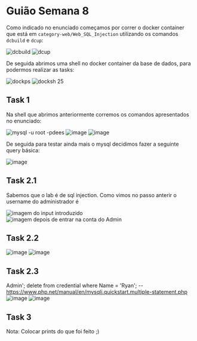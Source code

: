 # Guião Semana 8
Como indicado no enunciado começamos por correr o docker container que está em `category-web/Web_SQL_Injection` utilizando os comandos `dcbuild` e `dcup`:

![dcbuild](https://git.fe.up.pt/fsi/fsi2324/logs/l06g07/-/raw/main/images/sqli_00.png)
![dcup](https://git.fe.up.pt/fsi/fsi2324/logs/l06g07/-/raw/main/images/sqli_01.png)

De seguida abrimos uma shell no docker container da base de dados, para podermos realizar as tasks:

![dockps](https://git.fe.up.pt/fsi/fsi2324/logs/l06g07/-/raw/main/images/sqli_02.png)
![docksh 25](https://git.fe.up.pt/fsi/fsi2324/logs/l06g07/-/raw/main/images/sqli_03.png)


## Task 1
Na shell que abrimos anteriormente corremos os comandos apresentados no enunciado:

![mysql -u root -pdees](https://git.fe.up.pt/fsi/fsi2324/logs/l06g07/-/raw/main/images/sqli_045.png)
![image](https://git.fe.up.pt/fsi/fsi2324/logs/l06g07/-/raw/main/images/sqli_04.png)
![image](https://git.fe.up.pt/fsi/fsi2324/logs/l06g07/-/raw/main/images/sqli_05.png)

De seguida para testar ainda mais o mysql decidimos fazer a seguinte query básica:

![image](https://git.fe.up.pt/fsi/fsi2324/logs/l06g07/-/raw/main/images/sqli_06.png)

## Task 2.1
Sabemos que o lab é de sql injection. Como vimos no passo anterir o username do administrador é

![imagem do input introduzido](https://git.fe.up.pt/fsi/fsi2324/logs/l06g07/-/raw/main/images/sqli_07.png)
![imagem depois de entrar na conta do Admin](https://git.fe.up.pt/fsi/fsi2324/logs/l06g07/-/raw/main/images/sqli_07.png)

## Task 2.2
![image](https://git.fe.up.pt/fsi/fsi2324/logs/l06g07/-/raw/main/images/sqli_11.png)
![image](https://git.fe.up.pt/fsi/fsi2324/logs/l06g07/-/raw/main/images/sqli_10.png)

## Task 2.3
Admin'; delete from credential where Name = 'Ryan'; -- 
https://www.php.net/manual/en/mysqli.quickstart.multiple-statement.php
![image](https://git.fe.up.pt/fsi/fsi2324/logs/l06g07/-/raw/main/images/sqli_12.png)
![image](https://git.fe.up.pt/fsi/fsi2324/logs/l06g07/-/raw/main/images/sqli_13.png)


## Task 3
Nota: Colocar prints do que foi feito ;)
